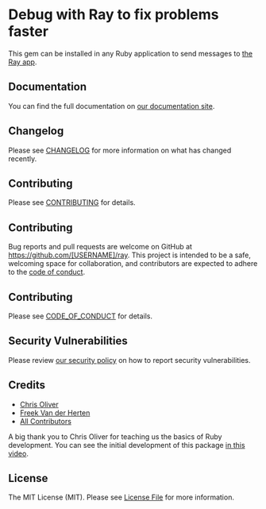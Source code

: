 # Debug with Ray to fix problems faster

This gem can be installed in any Ruby application to send messages to [the Ray app](https://myray.app).

## Documentation

You can find the full documentation on [our documentation site](https://spatie.be/docs/ray).

## Changelog

Please see [CHANGELOG](CHANGELOG.md) for more information on what has changed recently.

## Contributing

Please see [CONTRIBUTING](.github/CONTRIBUTING.md) for details.

## Contributing

Bug reports and pull requests are welcome on GitHub at https://github.com/[USERNAME]/ray. This project is intended to be a safe, welcoming space for collaboration, and contributors are expected to adhere to the [code of conduct](https://github.com/[USERNAME]/ray/blob/master/CODE_OF_CONDUCT.md).

## Contributing

Please see [CODE_OF_CONDUCT](.github/CODE_OF_CONDUCT.md) for details.

## Security Vulnerabilities

Please review [our security policy](../../security/policy) on how to report security vulnerabilities.

## Credits

- [Chris Oliver](https://github.com/excid3)
- [Freek Van der Herten](https://github.com/freekmurze)
- [All Contributors](../../contributors)

A big thank you to Chris Oliver for teaching us the basics of Ruby development. You can see the initial development of this package [in this video](https://freek.dev/1904-creating-a-ruby-gem-for-ray).

## License

The MIT License (MIT). Please see [License File](LICENSE.md) for more information.
